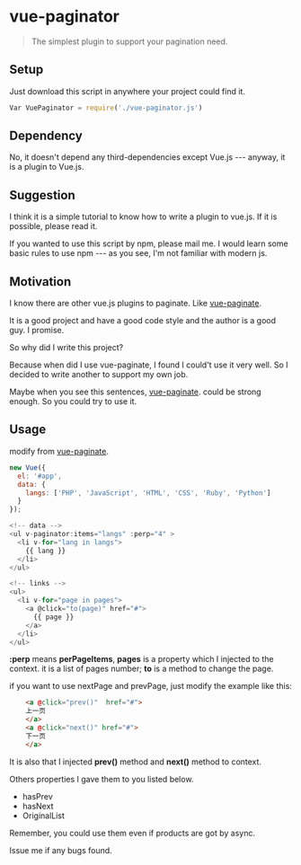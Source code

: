 # vue-paginator

> The simplest plugin to support your pagination need.

## Setup

Just download this script in anywhere your project could find it.

```javascript
Var VuePaginator = require('./vue-paginator.js')
```

## Dependency

No, it doesn't depend any third-dependencies except Vue.js --- anyway, it is a plugin to Vue.js.

## Suggestion

I think it is a simple tutorial to know how to write a plugin to vue.js. If it is possible, please read it.

If you wanted to use this script by npm, please mail me. I would learn some basic rules to use npm --- as you see, I'm
not familiar with modern js.

## Motivation

I know there are other vue.js plugins to paginate. Like [vue-paginate](https://github.com/TahaSh/vue-paginate).

It is a good project and have a good code style and the author is a good guy. I promise.

So why did I write this project?

Because when did I use vue-paginate, I found I could't use it very well. So I decided to write another to support my own job.

Maybe when you see this sentences, [vue-paginate](https://github.com/TahaSh/vue-paginate). could be strong enough. 
So you could try to use it.

## Usage

modify from [vue-paginate](https://github.com/TahaSh/vue-paginate).

```javascript
new Vue({
  el: '#app',
  data: {
    langs: ['PHP', 'JavaScript', 'HTML', 'CSS', 'Ruby', 'Python']
  }
});
```

```javascript
<!-- data -->
<ul v-paginator:items="langs" :perp="4" >
  <li v-for="lang in langs">
    {{ lang }}
  </li>
</ul>

<!-- links -->
<ul>
  <li v-for="page in pages">
    <a @click="to(page)" href="#">
      {{ page }}
    </a>
  </li>
</ul>
```

**:perp** means **perPageItems**, **pages** is a property which I injected to the context. it is a list of pages number;
**to** is a method to change the page.

if you want to use nextPage and prevPage, just modify the example like this:

```html
    <a @click="prev()"  href="#">
    上一页
    </a>
    <a @click="next()" href="#">
    下一页
    </a>
```

It is also that I injected **prev()** method and **next()** method to context.

Others properties I gave them to you listed below.

* hasPrev
* hasNext
* OriginalList

Remember, you could use them even if products are got by async.

Issue me if any bugs found.




